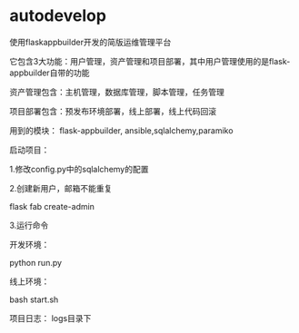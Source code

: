 # autodevelop
使用flaskappbuilder开发的简版运维管理平台

它包含3大功能：用户管理，资产管理和项目部署，其中用户管理使用的是flask-appbuilder自带的功能

资产管理包含：主机管理，数据库管理，脚本管理，任务管理

项目部署包含：预发布环境部署，线上部署，线上代码回滚

用到的模块：
flask-appbuilder, ansible,sqlalchemy,paramiko

启动项目：

1.修改config.py中的sqlalchemy的配置

2.创建新用户，邮箱不能重复

flask fab create-admin

3.运行命令

开发环境：

python run.py

线上环境：

bash start.sh

项目日志：
logs目录下
